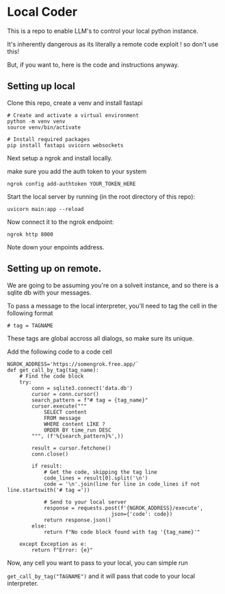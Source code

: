 # Local Coder 

This is a repo to enable LLM's to control your local python instance. 

It's inherently dangerous as its literally a remote code exploit ! so don't use this! 

But, if you want to, here is the code and instructions anyway. 

## Setting up local 

Clone this repo, create a venv and install fastapi 

```
# Create and activate a virtual environment
python -m venv venv
source venv/bin/activate

# Install required packages
pip install fastapi uvicorn websockets
```

Next setup a ngrok and install locally. 

make sure you add the auth token to your system

`ngrok config add-authtoken YOUR_TOKEN_HERE` 

Start the local server by running (in the root directory of this repo): 

`uvicorn main:app --reload`

Now connect it to the ngrok endpoint:

`ngrok http 8000`

Note down your enpoints address. 

## Setting up on remote. 

We are going to be assuming you're on a solveit instance, and so there is a sqlite db with your messages. 

To pass a message to the local interpreter, you'll need to tag the cell in the following format 

`# tag = TAGNAME`

These tags are global accross all dialogs, so make sure its unique. 

Add the following code to a code cell 


```
NGROK_ADDRESS='https://somengrok.free.app/`
def get_call_by_tag(tag_name):
    # Find the code block
    try:
        conn = sqlite3.connect('data.db')
        cursor = conn.cursor()
        search_pattern = f"# tag = {tag_name}"
        cursor.execute("""
            SELECT content 
            FROM message 
            WHERE content LIKE ?
            ORDER BY time_run DESC
        """, (f'%{search_pattern}%',))
        
        result = cursor.fetchone()
        conn.close()
        
        if result:
            # Get the code, skipping the tag line
            code_lines = result[0].split('\n')
            code = '\n'.join(line for line in code_lines if not line.startswith('# tag ='))
            
            # Send to your local server
            response = requests.post(f'{NGROK_ADDRESS}/execute', 
                                  json={'code': code})
            return response.json()
        else:
            return f"No code block found with tag '{tag_name}'"
            
    except Exception as e:
        return f"Error: {e}"
```        

Now, any cell you want to pass to your local, you can simple run

`get_call_by_tag("TAGNAME")` and it will pass that code to your local interpreter. 
